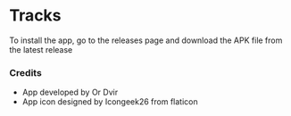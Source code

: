 # Tracks
To install the app, go to the releases page and download the APK file from the latest release

### Credits
* App developed by Or Dvir
* App icon designed by Icongeek26 from flaticon
